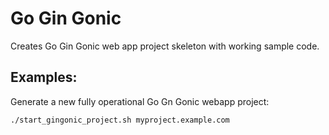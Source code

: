 Go Gin Gonic
============
Creates Go Gin Gonic web app project skeleton with working sample code.

Examples:
--------
Generate a new fully operational Go Gn Gonic webapp project:

    ./start_gingonic_project.sh myproject.example.com
    